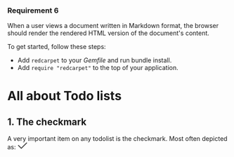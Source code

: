 ### Requirement 6
When a user views a document written in Markdown format, the browser
should render the rendered HTML version of the document's content.

To get started, follow these steps:

- Add `redcarpet` to your *Gemfile* and run bundle install.
- Add `require "redcarpet"` to the top of your application.

# All about Todo lists

## 1. The checkmark

A very important item on any todolist is the checkmark. Most often
depicted as:
![alt tekst](./icon_check.png)
